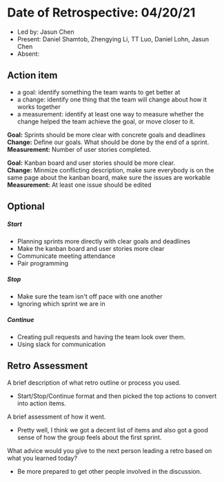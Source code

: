 # Date of Retrospective: 04/20/21

* Led by: Jasun Chen
* Present: Daniel Shamtob, Zhengying Li, TT Luo, Daniel Lohn, Jasun Chen 
* Absent: 


## Action item

* a goal: identify something the team wants to get better at
* a change: identify one thing that the team will change about how it works together
* a measurement: identify at least one way to measure whether the change helped the team achieve the goal, or move closer to it.

**Goal:** Sprints should be more clear with concrete goals and deadlines \
**Change:**  Define our goals. What should be done by the end of a sprint.\
**Measurement:**  Number of user stories completed. 


**Goal:**  Kanban board and user stories should be more clear. \
**Change:** Minmize conflicting description, make sure everybody is on the same page about the kanban board, make sure the issues are workable \
**Measurement:**  At least one issue should be edited 

## Optional

##### Start
- Planning sprints more directly with clear goals and deadlines 
- Make the kanban board and user stories more clear 
- Communicate meeting attendance
- Pair programming 


##### Stop
- Make sure the team isn't off pace with one another 
- Ignoring which sprint we are in  


##### Continue 
- Creating pull requests and having the team look over them. 
- Using slack for communication  


## Retro Assessment
A brief description of what retro outline or process you used.
- Start/Stop/Continue format and then picked the top actions to convert into action items. 

A brief assessment of how it went.
- Pretty well, I think we got a decent list of items and also got a good sense of how the group feels about the first sprint. 

What advice would you give to the next person leading a retro
  based on what you learned today?
- Be more prepared to get other people involved in the discussion.
